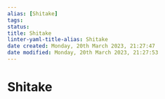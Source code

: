 ```yaml
---
alias: [Shitake]
tags: 
status:
title: Shitake
linter-yaml-title-alias: Shitake
date created: Monday, 20th March 2023, 21:27:47
date modified: Monday, 20th March 2023, 21:27:53
---
```


# Shitake